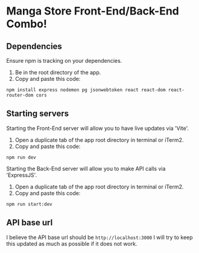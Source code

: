 
# Manga Store Front-End/Back-End Combo!

## Dependencies

Ensure npm is tracking on your dependencies.
1. Be in the root directory of the app.
2. Copy and paste this code:

```console
npm install express nodemon pg jsonwebtoken react react-dom react-router-dom cors
```


## Starting servers

Starting the Front-End server will allow you to have live updates via 'Vite'.
1. Open a duplicate tab of the app root directory in terminal or iTerm2.
2. Copy and paste this code:

```console
npm run dev
```


Starting the Back-End server will allow you to make API calls via 'ExpressJS'.
1. Open a duplicate tab of the app root directory in terminal or iTerm2.
2. Copy and paste this code:

```console
npm run start:dev
```


## API base url

I believe the API base url should be
```http://localhost:3000```
I will try to keep this updated as much as possible if it does not work.